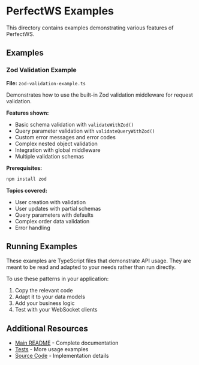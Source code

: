 # PerfectWS Examples

This directory contains examples demonstrating various features of PerfectWS.

## Examples

### Zod Validation Example

**File:** `zod-validation-example.ts`

Demonstrates how to use the built-in Zod validation middleware for request validation.

**Features shown:**
- Basic schema validation with `validateWithZod()`
- Query parameter validation with `validateQueryWithZod()`
- Custom error messages and error codes
- Complex nested object validation
- Integration with global middleware
- Multiple validation schemas

**Prerequisites:**
```bash
npm install zod
```

**Topics covered:**
- User creation with validation
- User updates with partial schemas
- Query parameters with defaults
- Complex order data validation
- Error handling

## Running Examples

These examples are TypeScript files that demonstrate API usage. They are meant to be read and adapted to your needs rather than run directly.

To use these patterns in your application:

1. Copy the relevant code
2. Adapt it to your data models
3. Add your business logic
4. Test with your WebSocket clients

## Additional Resources

- [Main README](../README.md) - Complete documentation
- [Tests](../tests/) - More usage examples
- [Source Code](../src/) - Implementation details

